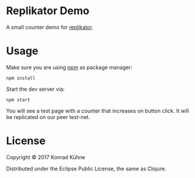 # Replikator Demo

A small counter demo for [replikator](https://github.com/kordano/replikator).

# Usage

Make sure you are using [npm](https://www.npmjs.com) as package manager:

```
npm install
```

Start the dev server via:

```
npm start
```

You will see a test page with a counter that increases on button click. It will be replicated on our peer test-net.

# License

Copyright © 2017 Konrad Kühne

Distributed under the Eclipse Public License, the same as Clojure.


